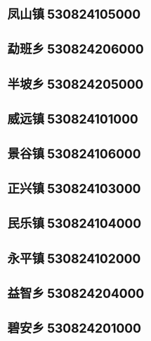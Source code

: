 # 凤山镇 530824105000
# 勐班乡 530824206000
# 半坡乡 530824205000
# 威远镇 530824101000
# 景谷镇 530824106000
# 正兴镇 530824103000
# 民乐镇 530824104000
# 永平镇 530824102000
# 益智乡 530824204000
# 碧安乡 530824201000
